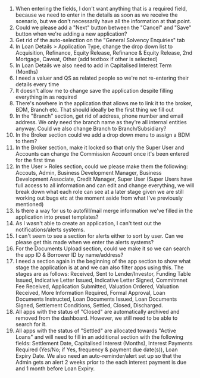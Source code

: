 1. When entering the fields, I don't want anything that is a required field, because we need to enter in the details as soon as we receive the scenario, but we don't necessarily have all the information at that point.
2. Could we please add a "Next" button between the "Cancel" and "Save" button when we're adding a new application?
3. Get rid of the auto-selection on the "General Solvency Enquiries" tab
4. In Loan Details > Application Type, change the drop down list to Acquisition, Refinance, Equity Release, Refinance & Equity Release, 2nd Mortgage, Caveat, Other (add textbox if other is selected)
5. In Loan Details we also need to add in Capitalised Interest Term (Months)
6. I need a valuer and QS as related people so we're not re-entering their details every time
7. It doesn't allow me to change save the application despite filling everything in as required
8. There's nowhere in the application that allows me to link it to the broker, BDM, Branch etc. That should ideally be the first thing we fill out
9. In the "Branch" section, get rid of address, phone number and email address. We only need the branch name as they're all internal entities anyway. Could we also change Branch to Branch/Subsidiary?
10. In the Broker section could we add a drop down menu to assign a BDM to them?
10. In the Broker section, make it locked so that only the Super User and Accounts can change the Commission Account once it's been entered for the first time
11. In the User > Roles section, could we please make them the following: Accouts, Admin, Business Development Manager, Business Development Associate, Credit Manager, Super User (Super Users have full access to all information and can edit and change everything, we will break down what each role can see at a later stage given we are still working out bugs etc at the moment aside from what I've previously mentioned)
12. Is there a way for us to autofill/mail merge information we've filled in the application into preset templates?
13. As I wasn't able to create an application, I can't test out the notifications/alerts systems.
14. I can't seem to see a section for alerts either to sort by user. Can we please get this made when we enter the alerts systems?
15. For the Documents Upload section, could we make it so we can search the app ID & Borrower ID by name/address?
16. I need a section again in the beginning of the app section to show what stage the application is at and we can also filter apps using this. The stages are as follows: Received, Sent to Lender/Investor, Funding Table Issued, Indicative Letter Issued, Indicative Letter Signed, Commitmnet Fee Received, Application Submitted, Valuation Ordered, Valuation Received, More Information Required, Formal Approval, Loan Documents Instructed, Loan Documents Issued, Loan Documents Signed, Settlement Conditions, Settled, Closed, Discharged.
17. All apps with the status of "Closed" are automatically archived and removed from the dashboard. However, we still need to be able to search for it.
18. All apps with the status of "Settled" are allocated towards "Active Loans" and will need to fill in an additional section with the following fields: Settlement Date, Capitalised Interest (Months), Interest Payments Required (Yes/No; if Yes, frequency & payment due date(s)), Loan Expiry Date. We also need an auto-reminder/alert set up so that the Admin gets an alert 2 weeks prior to the each interest payment is due and 1 month before Loan Expiry.